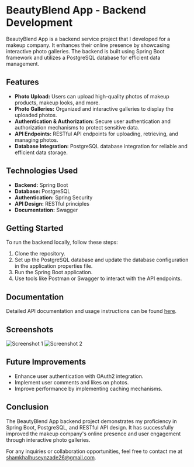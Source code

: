 # BeautyBlend App - Backend Development

BeautyBlend App is a backend service project that I developed for a makeup company. It enhances their online presence by showcasing interactive photo galleries. The backend is built using Spring Boot framework and utilizes a PostgreSQL database for efficient data management.

## Features

- **Photo Upload:** Users can upload high-quality photos of makeup products, makeup looks, and more.
- **Photo Galleries:** Organized and interactive galleries to display the uploaded photos.
- **Authentication & Authorization:** Secure user authentication and authorization mechanisms to protect sensitive data.
- **API Endpoints:** RESTful API endpoints for uploading, retrieving, and managing photos.
- **Database Integration:** PostgreSQL database integration for reliable and efficient data storage.

## Technologies Used

- **Backend:** Spring Boot
- **Database:** PostgreSQL
- **Authentication:** Spring Security
- **API Design:** RESTful principles
- **Documentation:** Swagger

## Getting Started

To run the backend locally, follow these steps:

1. Clone the repository.
2. Set up the PostgreSQL database and update the database configuration in the application properties file.
3. Run the Spring Boot application.
4. Use tools like Postman or Swagger to interact with the API endpoints.

## Documentation

Detailed API documentation and usage instructions can be found [here](link-to-api-docs).

## Screenshots

![Screenshot 1](/screenshots/screenshot1.png)
![Screenshot 2](/screenshots/screenshot2.png)

## Future Improvements

- Enhance user authentication with OAuth2 integration.
- Implement user comments and likes on photos.
- Improve performance by implementing caching mechanisms.

## Conclusion

The BeautyBlend App backend project demonstrates my proficiency in Spring Boot, PostgreSQL, and RESTful API design. It has successfully improved the makeup company's online presence and user engagement through interactive photo galleries.

For any inquiries or collaboration opportunities, feel free to contact me at [shamkhalhuseynzade26@gmail.com](mailto:shamkhalhuseynzade26@gmail.com).
